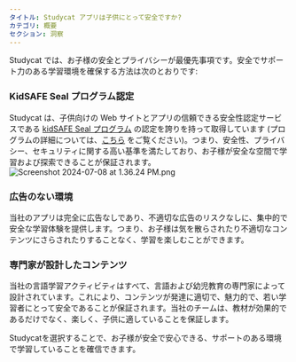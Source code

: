 ```yaml
---
タイトル: Studycat アプリは子供にとって安全ですか?
カテゴリ: 概要
セクション: 洞察
---
```

Studycat では、お子様の安全とプライバシーが最優先事項です。安全でサポート力のある学習環境を確保する方法は次のとおりです:

### KidSAFE Seal プログラム認定

Studycat は、子供向けの Web サイトとアプリの信頼できる安全性認定サービスである [kidSAFE Seal プログラム](https://www.kidsafeseal.com/certifiedproducts/Studycat_fun_appseries.html) の認定を誇りを持って取得しています (プログラムの詳細については、[こちら](https://www.kidsafeseal.com/aboutourprogram.html) をご覧ください)。つまり、安全性、プライバシー、セキュリティに関する高い基準を満たしており、お子様が安全な空間で学習および探索できることが保証されます。 ![Screenshot 2024-07-08 at 1.36.24 PM.png](https://help.Studycat.com/hc/article_attachments/34779667893401)

### 広告のない環境

当社のアプリは完全に広告なしであり、不適切な広告のリスクなしに、集中的で安全な学習体験を提供します。つまり、お子様は気を散らされたり不適切なコンテンツにさらされたりすることなく、学習を楽しむことができます。

### 専門家が設計したコンテンツ

当社の言語学習アクティビティはすべて、言語および幼児教育の専門家によって設計されています。これにより、コンテンツが発達に適切で、魅力的で、若い学習者にとって安全であることが保証されます。当社のチームは、教材が効果的であるだけでなく、楽しく、子供に適していることを保証します。

Studycatを選択することで、お子様が安全で安心できる、サポートのある環境で学習していることを確信できます。